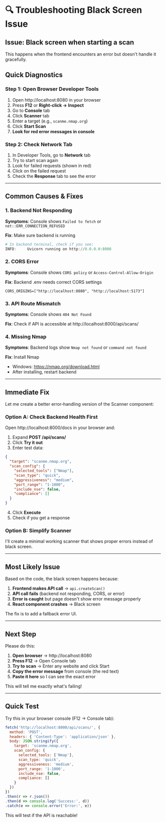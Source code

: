 # 🔍 Troubleshooting Black Screen Issue

## Issue: Black screen when starting a scan

This happens when the frontend encounters an error but doesn't handle it gracefully.

## Quick Diagnostics

### Step 1: Open Browser Developer Tools
1. Open http://localhost:8080 in your browser
2. Press **F12** or **Right-click → Inspect**
3. Go to **Console** tab
4. Click **Scanner** tab
5. Enter a target (e.g., `scanme.nmap.org`)
6. Click **Start Scan**
7. **Look for red error messages in console**

### Step 2: Check Network Tab
1. In Developer Tools, go to **Network** tab
2. Try to start scan again
3. Look for failed requests (shown in red)
4. Click on the failed request
5. Check the **Response** tab to see the error

---

## Common Causes & Fixes

### 1. Backend Not Responding
**Symptoms**: Console shows `Failed to fetch` or `net::ERR_CONNECTION_REFUSED`

**Fix**: Make sure backend is running
```powershell
# In backend terminal, check if you see:
INFO:     Uvicorn running on http://0.0.0.0:8000
```

### 2. CORS Error
**Symptoms**: Console shows `CORS policy` or `Access-Control-Allow-Origin`

**Fix**: Backend .env needs correct CORS settings
```env
CORS_ORIGINS=["http://localhost:8080", "http://localhost:5173"]
```

### 3. API Route Mismatch
**Symptoms**: Console shows `404 Not Found`

**Fix**: Check if API is accessible at http://localhost:8000/api/scans/

### 4. Missing Nmap
**Symptoms**: Backend logs show `Nmap not found` or `command not found`

**Fix**: Install Nmap
- Windows: https://nmap.org/download.html
- After installing, restart backend

---

## Immediate Fix

Let me create a better error-handling version of the Scanner component:

### Option A: Check Backend Health First

Open http://localhost:8000/docs in your browser and:
1. Expand **POST /api/scans/**
2. Click **Try it out**
3. Enter test data:
```json
{
  "target": "scanme.nmap.org",
  "scan_config": {
    "selected_tools": ["Nmap"],
    "scan_type": "quick",
    "aggressiveness": "medium",
    "port_range": "1-1000",
    "include_nse": false,
    "compliance": []
  }
}
```
4. Click **Execute**
5. Check if you get a response

### Option B: Simplify Scanner

I'll create a minimal working scanner that shows proper errors instead of black screen.

---

## Most Likely Issue

Based on the code, the black screen happens because:

1. **Frontend makes API call** → `api.createScan()`
2. **API call fails** (backend not responding, CORS, or error)
3. **Error is caught** but page doesn't show error message properly
4. **React component crashes** → Black screen

The fix is to add a fallback error UI.

---

## Next Step

Please do this:

1. **Open browser** → http://localhost:8080
2. **Press F12** → Open Console tab
3. **Try to scan** → Enter any website and click Start
4. **Copy the error message** from console (the red text)
5. **Paste it here** so I can see the exact error

This will tell me exactly what's failing!

---

## Quick Test

Try this in your browser console (F12 → Console tab):
```javascript
fetch('http://localhost:8000/api/scans/', {
  method: 'POST',
  headers: { 'Content-Type': 'application/json' },
  body: JSON.stringify({
    target: 'scanme.nmap.org',
    scan_config: {
      selected_tools: ['Nmap'],
      scan_type: 'quick',
      aggressiveness: 'medium',
      port_range: '1-1000',
      include_nse: false,
      compliance: []
    }
  })
})
.then(r => r.json())
.then(d => console.log('Success:', d))
.catch(e => console.error('Error:', e))
```

This will test if the API is reachable!
